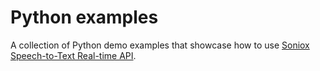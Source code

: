 # Python examples

A collection of Python demo examples that showcase how to use [Soniox Speech-to-Text Real-time API](https://soniox.com/docs/speech-to-text/api-reference).
